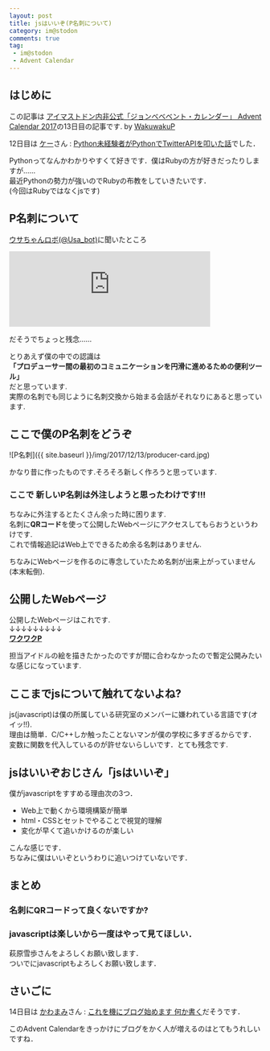 ```yaml
---
layout: post
title: jsはいいぞ(P名刺について)
category: im@stodon
comments: true
tag:
 - im@stodon
 - Advent Calendar
---
```


## はじめに

この記事は [アイマストドン内非公式「ジョンベベベント・カレンダー」 Advent Calendar 2017](https://adventar.org/calendars/2762)の13日目の記事です.  by [WakuwakuP](https://imastodon.net/@WakuwakuP)

12日目は [ケー](https://imastodon.net/@ke_odakyu9000)さん : [Python未経験者がPythonでTwitterAPIを叩いた話](https://qiita.com/ke9000/items/cffbb7bdab4a2606fc10)でした．

Pythonってなんかわかりやすくて好きです．僕はRubyの方が好きだったりしますが……  
最近Pythonの勢力が強いのでRubyの布教をしていきたいです．  
(今回はRubyではなくjsです)

## P名刺について

[ウサちゃんロボ(@Usa_bot)](https://imastodon.net/@Usa_bot)に聞いたところ

<iframe src="https://imastodon.net/@Usa_bot/99161188045893471/embed" class="mastodon-embed" style="max-width: 100%; border: 0" width="400"></iframe><script src="https://imastodon.net/embed.js" async="async"></script>

だそうでちょっと残念……

とりあえず僕の中での認識は  
**「プロデューサー間の最初のコミュニケーションを円滑に進めるための便利ツール」**  
だと思っています.  
実際の名刺でも同じように名刺交換から始まる会話がそれなりにあると思っています.

## ここで僕のP名刺をどうぞ

![P名刺]({{ site.baseurl }}/img/2017/12/13/producer-card.jpg)

かなり昔に作ったものです.そろそろ新しく作ろうと思っています.

### **ここで** 新しいP名刺は外注しようと思ったわけです!!!

ちなみに外注するとたくさん余った時に困ります.  
名刺に**QRコード**を使って公開したWebページにアクセスしてもらおうというわけです.  
これで情報追記はWeb上でできるため余る名刺はありません.  

ちなみにWebページを作るのに専念していたため名刺が出来上がっていません(本末転倒).

## 公開したWebページ

公開したWebページはこれです.  
↓↓↓↓↓↓↓↓↓  
[**ワクワクP**](https://www.wakuwakup.net/producer-business-card/)

担当アイドルの絵を描きたかったのですが間に合わなかったので暫定公開みたいな感じになっています.

## ここまでjsについて触れてないよね?

js(javascript)は僕の所属している研究室のメンバーに嫌われている言語です(オイッ!!).  
理由は簡単．C/C++しか触ったことないマンが僕の学校に多すぎるからです．  
変数に関数を代入しているのが許せないらしいです．とても残念です.

## jsはいいぞおじさん「jsはいいぞ」

僕がjavascriptをすすめる理由次の3つ．

* Web上で動くから環境構築が簡単
* html・CSSとセットでやることで視覚的理解
* 変化が早くて追いかけるのが楽しい

こんな感じです．  
ちなみに僕はいいぞというわりに追いつけていないです．

## まとめ

### 名刺にQRコードって良くないですか?
### javascriptは楽しいから一度はやって見てほしい．

萩原雪歩さんをよろしくお願い致します．  
ついでにjavascriptもよろしくお願い致します．  

## さいごに

14日目は [かわまみ](https://imastodon.net/@5e)さん : [これを機にブログ始めます 何か書く](https://adventar.org/calendars/2762#list-2017-12-14)だそうです．

このAdvent Calendarをきっかけにブログをかく人が増えるのはとてもうれしいですね．
